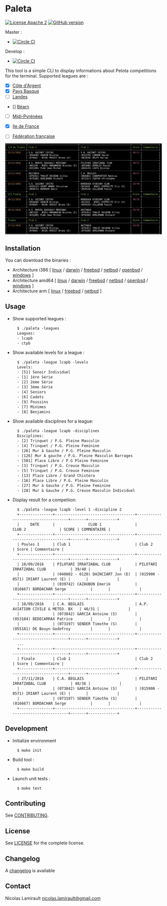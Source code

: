 # Paleta

[![License Apache 2][badge-license]](LICENSE)
[![GitHub version](https://badge.fury.io/gh/pilotariak%2Fpaleta.svg)](https://badge.fury.io/gh/pilotariak%2Fpaleta)

Master :
* [![Circle CI](https://circleci.com/gh/pilotariak/paleta/tree/master.svg?style=svg)](https://circleci.com/gh/pilotariak/paleta/tree/master)

Develop :
* [![Circle CI](https://circleci.com/gh/pilotariak/paleta/tree/develop.svg?style=svg)](https://circleci.com/gh/pilotariak/paleta/tree/develop)

This tool is a simple CLI to display informations about Pelota competitions for the terminal.
Supported leagues are :

* [x] [Côte d'Argent](http://www.lcapb.net/)
* [x] [Pays Basque](http://www.comite-pelote-basque.eus/fr/)
* [ ] [Landes](http://www.llpb.fr/)
* [] [Béarn](http://liguebearnpelote.fr/)
* [ ] [Midi-Pyrénées](http://www.lmppb.fr/)
* [x] [Ile de France](http://www.lidfpb.fr/)

* [ ] [Fédération française](http://www.ffpb.net/)


![Screenshot](paleta.png)


## Installation

You can download the binaries :

* Architecture i386 [ [linux](https://bintray.com/artifact/download/pilotariak/oss/paleta-0.8.0_linux_386) / [darwin](https://bintray.com/artifact/download/pilotariak/oss/paleta-0.8.0_darwin_386) / [freebsd](https://bintray.com/artifact/download/pilotariak/oss/paleta-0.8.0_freebsd_386) / [netbsd](https://bintray.com/artifact/download/pilotariak/oss/paleta-0.8.0_netbsd_386) / [openbsd](https://bintray.com/artifact/download/pilotariak/oss/paleta-0.8.0_openbsd_386) / [windows](https://bintray.com/artifact/download/pilotariak/oss/paleta-0.8.0_windows_386.exe) ]
* Architecture amd64 [ [linux](https://bintray.com/artifact/download/pilotariak/oss/paleta-0.8.0_linux_amd64) / [darwin](https://bintray.com/artifact/download/pilotariak/oss/paleta-0.8.0_darwin_amd64) / [freebsd](https://bintray.com/artifact/download/pilotariak/oss/paleta-0.8.0_freebsd_amd64) / [netbsd](https://bintray.com/artifact/download/pilotariak/oss/paleta-0.8.0_netbsd_amd64) / [openbsd](https://bintray.com/artifact/download/pilotariak/oss/paleta-0.8.0_openbsd_amd64) / [windows](https://bintray.com/artifact/download/pilotariak/oss/paleta-0.8.0_windows_amd64.exe) ]
* Architecture arm [ [linux](https://bintray.com/artifact/download/pilotariak/oss/paleta-0.8.0_linux_arm) / [freebsd](https://bintray.com/artifact/download/pilotariak/oss/paleta-0.8.0_freebsd_arm) / [netbsd](https://bintray.com/artifact/download/pilotariak/oss/paleta-0.8.0_netbsd_arm) ]


## Usage

* Show supported leagues :

        $ ./paleta -leagues
        Leagues:
        - lcapb
        - ctpb

* Show available levels for a league :

        $ ./paleta -league lcapb -levels
        Levels:
        - [51] Senoir Individuel
        - [1] 1ère Série
        - [2] 2ème Série
        - [3] 3ème Série
        - [4] Seniors
        - [6] Cadets
        - [9] Poussins
        - [7] Minimes
        - [8] Benjamins

* Show available disciplines for a league:

        $ ./paleta -league lcapb -disciplines
        Disciplines:
        - [2] Trinquet / P.G. Pleine Masculin
        - [4] Trinquet / P.G. Pleine Feminine
        - [26] Mur à Gauche / P.G. Pleine Masculin
        - [126] Mur A gauche / P.G. Pleine Masculin Barrages
        - [501] Place Libre / P.G Pleine Feminine
        - [3] Trinquet / P.G. Creuse Masculin
        - [5] Trinquet / P.G. Creuse Feminine
        - [13] Place Libre / Grand Chistera
        - [16] Place Libre / P.G. Pleine Masculin
        - [27] Mur à Gauche / P.G. Pleine Feminine
        - [28] Mur à Gauche / P.G. Creuse Masculin Individuel

* Display result for a competiion:

        $ ./paleta -league lcapb -level 1 -discipline 2
        +---------------+------------------------------------+------------------------------------+-------+-------------+
        |     DATE      |               CLUB 1               |               CLUB 2               | SCORE | COMMENTAIRE |
        +---------------+------------------------------------+------------------------------------+-------+-------------+
        | Poules 1      | Club 1                             | Club 2                             | Score | Commentaire |
        +---------------+------------------------------------+------------------------------------+-------+-------------+
        | 18/09/2016    | PILOTARI IRRATZABAL CLUB           | PILOTARI IRRATZABAL CLUB           | 39/40 |             |
        |               | (040802 - 0120) DAINCIART Jon (E)  | (015900 - 0571) IRIART Laurent (E) |       |             |
        |               | (039742) CAZAUBON Emerik           | (016667) BORDACHAR Serge           |       |             |
        +---------------+------------------------------------+------------------------------------+-------+-------------+
        | 18/09/2016    | C.A. BEGLAIS                       | A.P. AVIATION CIVILE & METEO. BX   | 40/31 |             |
        |               | (073842) GARCIA Antoine (S)        | (053104) BEDECARRAX Patrice        |       |             |
        |               | (073197) SENDER Timothe (S)        | (055181) DE Bouyn Godefroy         |       |             |
        +---------------+------------------------------------+------------------------------------+-------+-------------+
        ...
        +---------------+------------------------------------+------------------------------------+-------+-------------+
        | Finale        | Club 1                             | Club 2                             | Score | Commentaire |
        +---------------+------------------------------------+------------------------------------+-------+-------------+
        | 27/11/2016    | C.A. BEGLAIS                       | PILOTARI IRRATZABAL CLUB           | 40/36 |             |
        |               | (073842) GARCIA Antoine (S)        | (015900 - 0571) IRIART Laurent (E) |       |             |
        |               | (073197) SENDER Timothe (S)        | (016667) BORDACHAR Serge           |       |             |
        +---------------+------------------------------------+------------------------------------+-------+-------------+



## Development

* Initialize environment

        $ make init

* Build tool :

        $ make build

* Launch unit tests :

        $ make test

## Contributing

See [CONTRIBUTING](CONTRIBUTING.md).


## License

See [LICENSE](LICENSE) for the complete license.


## Changelog

A [changelog](ChangeLog.md) is available


## Contact

Nicolas Lamirault <nicolas.lamirault@gmail.com>

[badge-license]: https://img.shields.io/badge/license-Apache2-green.svg?style=flat
